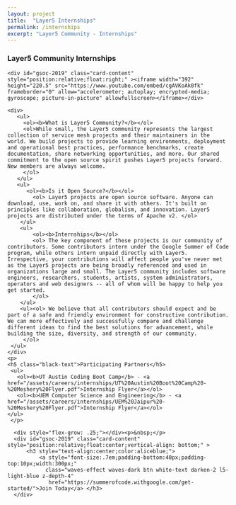 ```yaml
---
layout: project
title:  "Layer5 Internships"
permalink: /internships
excerpt: "Layer5 Community - Internships"
---
```

<div style="z-index:20;">
<h3 class="black-text"> Layer5 Community Internships</h3>
    
    <div id="gsoc-2019" class="card-content" style="position:relative;float:right;" ><iframe width="392" height="220.5" src="https://www.youtube.com/embed/cgAVKoAk0fk" frameborder="0" allow="accelerometer; autoplay; encrypted-media; gyroscope; picture-in-picture" allowfullscreen></iframe></div>

    <div>  
       <ul>
         <ol><b>What is Layer5 Community?</b></ol>
         <ol>While small, the Layer5 community represents the largest collection of service mesh projects and their maintainers in the world. We build projects to provide learning environments, deployment and operational best practices, performance benchmarks, create documentation, share networking opportunities, and more. Our shared commitment to the open source spirit pushes Layer5 projects forward. New members are always welcome.
         </ol>
       </ul>
       <ul>
          <ol><b>Is it Open Source?</b></ol>
            <ol> Layer5 projects are open source software. Anyone can download, use, work on, and share it with others. It's built on principles like collaboration, globalism, and innovation. Layer5 projects are distributed under the terms of Apache v2. </ol>
        </ul>
        <ul>
            <ol><b>Internships</b></ol>
            <ol> The key component of these projects is our community of contributors. Some contributors intern under the Google Summer of Code program, while others intern unpaid directly with Layer5. Irrespective, your contributions will affect people you've never met as the Layer5 projects are being broadly referenced and used in organizations large and small. The Layer5 community includes software engineers, researchers, students, artists, system administrators, operators and web designers -- all of whom will be happy to help you get started.
            </ol>
        </ul>
        <ul><ol> We believe that all contributors should expect and be part of a safe and friendly environment for constructive contribution. We can more effectively and successfully compare and challenge different ideas to find the best solutions for advancement, while building the size, diversity, and strength of our community.
         </ol>
     </ul>
    </div>
    <p>
    <h5 class="black-text">Participating Partners</h5>
     <ul>
       <ol><b>UT Austin Coding Boot Camp</b> - <a href="/assets/careers/internships/UT%20Austin%20Boot%20Camp%20-%20Meshery%20Flyer.pdf">Internship Flyer</a></ol>
       <ol><b>UEM Computer Science and Engineering</b> - <a href="/assets/careers/internships/UEM%20Jaipur%20-%20Meshery%20Flyer.pdf">Internship Flyer</a></ol>
    </ul>
     </p>

 <!-- Internships 2019 -->
      <div style="flex-grow: .25;"></div><p>&nbsp;</p>
      <div id="gsoc-2019" class="card-content" style="position:relative;float:center;vertical-align: bottom;" >
          <h3 style="text-align:center;color:aliceblue;">
              <a style="font-size:.7em;padding-bottom:40px;padding-top:10px;width:300px;" 
                class="waves-effect waves-dark btn white-text darken-2 l5-light-blue z-depth-4"
                 href="https://summerofcode.withgoogle.com/get-started/">Join Today</a> </h3>
      </div>
      
</div>